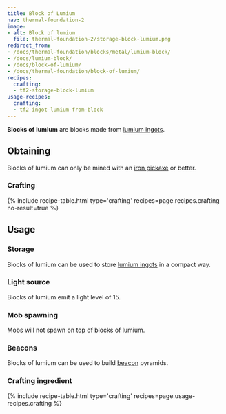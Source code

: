 ```yaml
---
title: Block of Lumium
nav: thermal-foundation-2
image:
- alt: Block of lumium
  file: thermal-foundation-2/storage-block-lumium.png
redirect_from:
- /docs/thermal-foundation/blocks/metal/lumium-block/
- /docs/lumium-block/
- /docs/block-of-lumium/
- /docs/thermal-foundation/block-of-lumium/
recipes:
  crafting:
  - tf2-storage-block-lumium
usage-recipes:
  crafting:
  - tf2-ingot-lumium-from-block
---
```


**Blocks of lumium** are blocks made from [lumium ingots](/docs/thermal-foundation-2/lumium-ingot/).


Obtaining
---------

Blocks of lumium can only be mined with an [iron
pickaxe](https://minecraft.gamepedia.com/Pickaxe) or better.

### Crafting
{% include recipe-table.html type='crafting' recipes=page.recipes.crafting no-result=true %}


Usage
-----

### Storage
Blocks of lumium can be used to store [lumium ingots](/docs/thermal-foundation-2/lumium-ingot/) in a
compact way.

### Light source
Blocks of lumium emit a light level of 15.

### Mob spawning
Mobs will not spawn on top of blocks of lumium.

### Beacons
Blocks of lumium can be used to build
[beacon](https://minecraft.gamepedia.com/Beacon) pyramids.

### Crafting ingredient
{% include recipe-table.html type='crafting' recipes=page.usage-recipes.crafting %}
